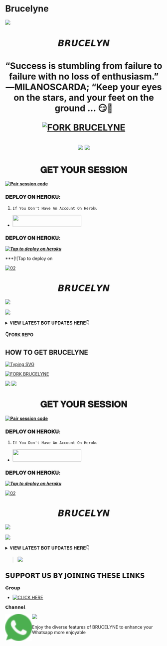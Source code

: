 # Brucelyne
<a><img src='https://i.imgur.com/LyHic3i.gif'/></a>
<h1 align="center"> 𝘽𝙍𝙐𝘾𝙀𝙇𝙔𝙉 </h1>

 
<h1 align="center"> “Success is stumbling from failure to failure with no loss of enthusiasm.” ―MILANOSCARDA; “Keep your eyes on the stars, and your feet on the ground ...
 😏🙏


 


<a href="https://github.com/Milanoscarda2/Bruceleee/fork"><img src="https://img.shields.io/badge/CLICK%20HERE-white" alt="FORK BRUCELYNE" width="150"></a>


<a><img src='https://i.imgur.com/LyHic3i.gif'/></a>
<a><img src='https://i.imgur.com/LyHic3i.gif'/></a>
 <h1 align="center">  𝐆𝐄𝐓 𝐘𝐎𝐔𝐑 𝐒𝐄𝐒𝐒𝐈𝐎𝐍 </h1>
  <a href="https://keith-sessions-pi5z.onrender.com"><img src="https://img.shields.io/badge/Pair%20session%20code-white" alt="𝐏𝐚𝐢𝐫 𝐬𝐞𝐬𝐬𝐢𝐨𝐧 𝐜𝐨𝐝𝐞" width="300"></a>



###  𝐃𝐄𝐏𝐋𝐎𝐘 𝐎𝐍 𝐇𝐄𝐑𝐎𝐊𝐔:
1. `If You Don't Have An Account On Heroku`

- <a align="center"><a href="https://signup.heroku.com">
 <img src="https://img.shields.io/badge/Create%20Account%20Now-purple?style=for-the-badge&logo=heroku" width="220" height="38.45"/></a></p>

 ###  𝐃𝐄𝐏𝐋𝐎𝐘 𝐎𝐍 𝐇𝐄𝐑𝐎𝐊𝐔:


 ***[![Tap to deploy on heroku](https://www.herokucdn.com/deploy/button.svg)](https://dashboard.heroku.com/new?button-url=https://github.com/Milanoscarda2/Bruceleee&template=https://github.com/Milanoscarda2/Bruceleee.git)***

***[![Tap to deploy on 

<a href="https://i.imgur.com/5zda1uw.jpeg"><img src="https://files.catbox.moe/fkotvx.jpg" alt="02" border="0" /></a>                     
    <h1 align="center">𝘽𝙍𝙐𝘾𝙀𝙇𝙔𝙉</h1>
  </a>


<a><img src='https://i.imgur.com/LyHic3i.gif'/></a>


<a><img src='https://i.imgur.com/LyHic3i.gif'/></a>




<details>
<summary>𝐕𝐈𝐄𝐖 𝐋𝐀𝐓𝐄𝐒𝐓 𝐁𝐎𝐓 𝐔𝐏𝐃𝐀𝐓𝐄𝐒 𝐇𝐄𝐑𝐄👇</summary>
  
- 𝕥𝕙𝕚𝕤 𝕚𝕤 𝕓𝕣𝕦𝕔𝕖𝕝𝕪𝕟𝕖 𝕓𝕠𝕥 𝕔𝕣𝕖𝕒𝕥𝕖𝕕 𝕓𝕪 𝕞𝕚𝕝𝕒𝕟𝕠💥.
- 𝔸𝕝𝕝 𝕗𝕦𝕟𝕔𝕥𝕚𝕠𝕟𝕚𝕟𝕘 𝕠𝕗 𝕥𝕙𝕖 𝕓𝕠𝕥 𝕨𝕠𝕣𝕜𝕤 𝕠𝕜𝕒𝕪 𝕘𝕖𝕥 𝕤𝕖𝕤𝕤𝕚𝕠𝕟 𝕝𝕕 𝕕𝕖𝕝𝕡𝕠𝕪 𝕒𝕟𝕕 𝕙𝕒𝕧𝕖 𝕒 𝕟𝕚𝕔𝕖 𝕗𝕦𝕟𝕔𝕥𝕚𝕠𝕟𝕚𝕟𝕘 𝕠𝕗 𝕥𝕙𝕖 𝕓𝕠𝕥.

</details> 

**👇FORK REPO**
## HOW TO GET BRUCELYNE 

  
[![Typing SVG](https://readme-typing-svg.herokuapp.com?font=Rockstar-ExtraBold&color=blue&lines=𝗙𝗢𝗥𝗞+𝗔𝗡𝗗+𝗦𝗧𝗔𝗥+𝗥𝗘𝗣𝗢)](https://git.io/typing-svg)
 

  
<a href="https://github.com/Milanoscarda2/Brucelyne/fork"><img src="https://img.shields.io/badge/CLICK%20HERE-white" alt="FORK BRUCELYNE" width="150"></a>


<a><img src='https://i.imgur.com/LyHic3i.gif'/></a>
<a><img src='https://i.imgur.com/LyHic3i.gif'/></a>
 <h1 align="center">  𝐆𝐄𝐓 𝐘𝐎𝐔𝐑 𝐒𝐄𝐒𝐒𝐈𝐎𝐍 </h1>
  <a href="https://keith-sessions-pi5z.onrender.com"><img src="https://img.shields.io/badge/Pair%20session%20code-white" alt="𝐏𝐚𝐢𝐫 𝐬𝐞𝐬𝐬𝐢𝐨𝐧 𝐜𝐨𝐝𝐞" width="300"></a>



###  𝐃𝐄𝐏𝐋𝐎𝐘 𝐎𝐍 𝐇𝐄𝐑𝐎𝐊𝐔:
1. `If You Don't Have An Account On Heroku`

- <a align="center"><a href="https://signup.heroku.com">
 <img src="https://img.shields.io/badge/Create%20Account%20Now-purple?style=for-the-badge&logo=heroku" width="220" height="38.45"/></a></p>

 ###  𝐃𝐄𝐏𝐋𝐎𝐘 𝐎𝐍 𝐇𝐄𝐑𝐎𝐊𝐔:


 ***[![Tap to deploy on heroku](https://www.herokucdn.com/deploy/button.svg)](https://dashboard.heroku.com/new?button-url=https://github.com/Milanoscarda2/Bruceleee&template=https://github.com/Milanoscarda2/Bruceleee.git)***


 
<a href="https://i.imgur.com/5zda1uw.jpeg"><img src="https://files.catbox.moe/fkotvx.jpg" alt="02" border="0" /></a>                     
    <h1 align="center">𝘽𝙍𝙐𝘾𝙀𝙇𝙔𝙉</h1>
  </a>


<a><img src='https://i.imgur.com/LyHic3i.gif'/></a>


<a><img src='https://i.imgur.com/LyHic3i.gif'/></a>




<details>
<summary>𝐕𝐈𝐄𝐖 𝐋𝐀𝐓𝐄𝐒𝐓 𝐁𝐎𝐓 𝐔𝐏𝐃𝐀𝐓𝐄𝐒 𝐇𝐄𝐑𝐄👇</summary>
  
- 𝕥𝕙𝕚𝕤 𝕚𝕤 𝕓𝕣𝕦𝕔𝕖𝕝𝕪𝕟𝕖 𝕓𝕠𝕥 𝕔𝕣𝕖𝕒𝕥𝕖𝕕 𝕓𝕪 𝕞𝕚𝕝𝕒𝕟𝕠💥.
- 𝔸𝕝𝕝 𝕗𝕦𝕟𝕔𝕥𝕚𝕠𝕟𝕚𝕟𝕘 𝕠𝕗 𝕥𝕙𝕖 𝕓𝕠𝕥 𝕨𝕠𝕣𝕜𝕤 𝕠𝕜𝕒𝕪 𝕘𝕖𝕥 𝕤𝕖𝕤𝕤𝕚𝕠𝕟 𝕝𝕕 𝕕𝕖𝕝𝕡𝕠𝕪 𝕒𝕟𝕕 𝕙𝕒𝕧𝕖 𝕒 𝕟𝕚𝕔𝕖 𝕗𝕦𝕟𝕔𝕥𝕚𝕠𝕟𝕚𝕟𝕘 𝕠𝕗 𝕥𝕙𝕖 𝕓𝕠𝕥.

</details>
 

><img src='https://i.imgur.com/LyHic3i.gif'/></a>


## 𝗦𝗨𝗣𝗣𝗢𝗥𝗧 𝗨𝗦 𝗕𝗬 𝗝𝗢𝗜𝗡𝗜𝗡𝗚 𝗧𝗛𝗘𝗦𝗘 𝗟𝗜𝗡𝗞𝗦

**𝗚𝗿𝗼𝘂𝗽**
- <a href="https://chat.whatsapp.com/DvXonepPp1XBPOYIBziTl1" target="_blank">
    <img alt="CLICK HERE" src="https://img.shields.io/badge/ JOIN OUR WHATSAPP GROUP  -25D366?style=for-the-badge&logo=whatsapp&logoColor=white" />
  </a>


**𝗖𝗵𝗮𝗻𝗻𝗲𝗹**
<p align="centre">
  <a href="https://chat.whatsapp.com/JXPZXc14vps0Ao7HjihwYT">
    <img align="left" alt="SIEGRIN | Whastapp" width="86px" src="https://raw.githubusercontent.com/PikaBotz/My_Personal_Space/main/Images/AnyaBot_pics/Anya_v2/Whatsapp.svg" />
  

   
   <a><img src='https://i.imgur.com/LyHic3i.gif'/></a>


Enjoy the diverse features of BRUCELYNE  to enhance your Whatsapp more enjoyable
